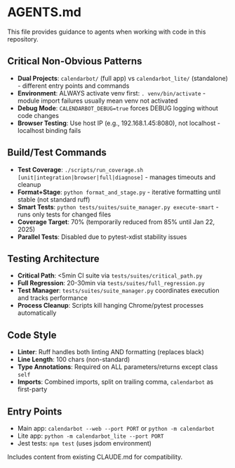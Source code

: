 # AGENTS.md

This file provides guidance to agents when working with code in this repository.

## Critical Non-Obvious Patterns

- **Dual Projects**: `calendarbot/` (full app) vs `calendarbot_lite/` (standalone) - different entry points and commands
- **Environment**: ALWAYS activate venv first: `. venv/bin/activate` - module import failures usually mean venv not activated
- **Debug Mode**: `CALENDARBOT_DEBUG=true` forces DEBUG logging without code changes
- **Browser Testing**: Use host IP (e.g., 192.168.1.45:8080), not localhost - localhost binding fails

## Build/Test Commands

- **Test Coverage**: `./scripts/run_coverage.sh [unit|integration|browser|full|diagnose]` - manages timeouts and cleanup
- **Format+Stage**: `python format_and_stage.py` - iterative formatting until stable (not standard ruff)
- **Smart Tests**: `python tests/suites/suite_manager.py execute-smart` - runs only tests for changed files
- **Coverage Target**: 70% (temporarily reduced from 85% until Jan 22, 2025)
- **Parallel Tests**: Disabled due to pytest-xdist stability issues

## Testing Architecture

- **Critical Path**: <5min CI suite via `tests/suites/critical_path.py`
- **Full Regression**: 20-30min via `tests/suites/full_regression.py` 
- **Test Manager**: `tests/suites/suite_manager.py` coordinates execution and tracks performance
- **Process Cleanup**: Scripts kill hanging Chrome/pytest processes automatically

## Code Style

- **Linter**: Ruff handles both linting AND formatting (replaces black)
- **Line Length**: 100 chars (non-standard)
- **Type Annotations**: Required on ALL parameters/returns except class `self`
- **Imports**: Combined imports, split on trailing comma, `calendarbot` as first-party

## Entry Points

- Main app: `calendarbot --web --port PORT` or `python -m calendarbot`
- Lite app: `python -m calendarbot_lite --port PORT`
- Jest tests: `npm test` (uses jsdom environment)

Includes content from existing CLAUDE.md for compatibility.